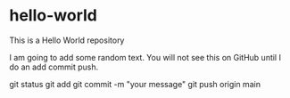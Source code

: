 # hello-world
This is a Hello World repository

I am going to add some random text. You will not see this on GitHub until I do an add commit push.

git status
git add 
git commit -m "your message"
git push origin main

